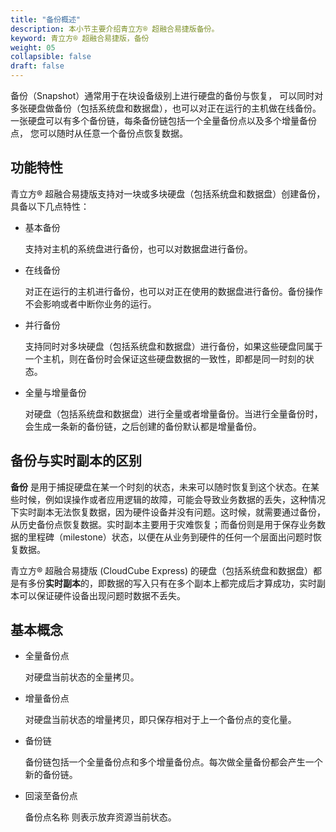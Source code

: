 ```yaml
---
title: "备份概述"
description: 本小节主要介绍青立方® 超融合易捷版备份。 
keyword: 青立方® 超融合易捷版，备份
weight: 05
collapsible: false
draft: false
---
```



备份（Snapshot）通常用于在块设备级别上进行硬盘的备份与恢复， 可以同时对多张硬盘做备份（包括系统盘和数据盘），也可以对正在运行的主机做在线备份。 一张硬盘可以有多个备份链，每条备份链包括一个全量备份点以及多个增量备份点， 您可以随时从任意一个备份点恢复数据。

## 功能特性

青立方® 超融合易捷版支持对一块或多块硬盘（包括系统盘和数据盘）创建备份， 具备以下几点特性：

- 基本备份
  
  支持对主机的系统盘进行备份，也可以对数据盘进行备份。

- 在线备份
  
  对正在运行的主机进行备份，也可以对正在使用的数据盘进行备份。备份操作不会影响或者中断你业务的运行。

- 并行备份
  
  支持同时对多块硬盘（包括系统盘和数据盘）进行备份，如果这些硬盘同属于一个主机，则在备份时会保证这些硬盘数据的一致性，即都是同一时刻的状态。

- 全量与增量备份
  
  对硬盘（包括系统盘和数据盘）进行全量或者增量备份。当进行全量备份时，会生成一条新的备份链，之后创建的备份默认都是增量备份。

## 备份与实时副本的区别

**备份** 是用于捕捉硬盘在某一个时刻的状态，未来可以随时恢复到这个状态。在某些时候，例如误操作或者应用逻辑的故障，可能会导致业务数据的丢失，这种情况下实时副本无法恢复数据，因为硬件设备并没有问题。这时候，就需要通过备份，从历史备份点恢复数据。实时副本主要用于灾难恢复；而备份则是用于保存业务数据的里程碑（milestone）状态，以便在从业务到硬件的任何一个层面出问题时恢复数据。

青立方® 超融合易捷版 (CloudCube Express) 的硬盘（包括系统盘和数据盘）都是有多份**实时副本**的，即数据的写入只有在多个副本上都完成后才算成功，实时副本可以保证硬件设备出现问题时数据不丢失。

## 基本概念

- 全量备份点
  
  对硬盘当前状态的全量拷贝。

- 增量备份点
  
  对硬盘当前状态的增量拷贝，即只保存相对于上一个备份点的变化量。

- 备份链
  
  备份链包括一个全量备份点和多个增量备份点。每次做全量备份都会产生一个新的备份链。

- 回滚至备份点
  
  备份点名称 则表示放弃资源当前状态。
